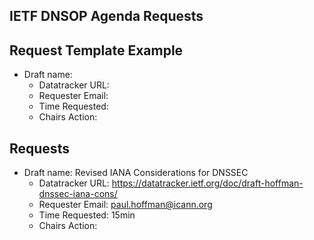 ## IETF DNSOP Agenda Requests

## Request Template Example

*   Draft name:
    - Datatracker URL:
    - Requester Email:
    - Time Requested:
    - Chairs Action:

## Requests

*   Draft name: Revised IANA Considerations for DNSSEC
    - Datatracker URL: https://datatracker.ietf.org/doc/draft-hoffman-dnssec-iana-cons/
    - Requester Email: paul.hoffman@icann.org
    - Time Requested: 15min
    - Chairs Action:

